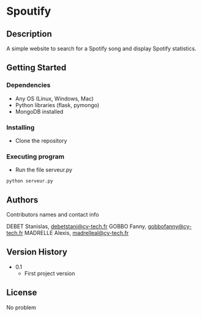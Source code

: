 # Spoutify

## Description

A simple website to search for a Spotify song and display Spotify statistics.
## Getting Started

### Dependencies

* Any OS (Linux, Windows, Mac)
* Python libraries (flask, pymongo)
* MongoDB installed

### Installing

* Clone the repository

### Executing program

* Run the file serveur.py
```
python serveur.py
```


## Authors

Contributors names and contact info

DEBET Stanislas, debetstani@cy-tech.fr
GOBBO Fanny, gobbofanny@cy-tech.fr
MADRELLE Alexis, madrelleal@cy-tech.fr

## Version History

* 0.1
    * First project version

## License

No problem
